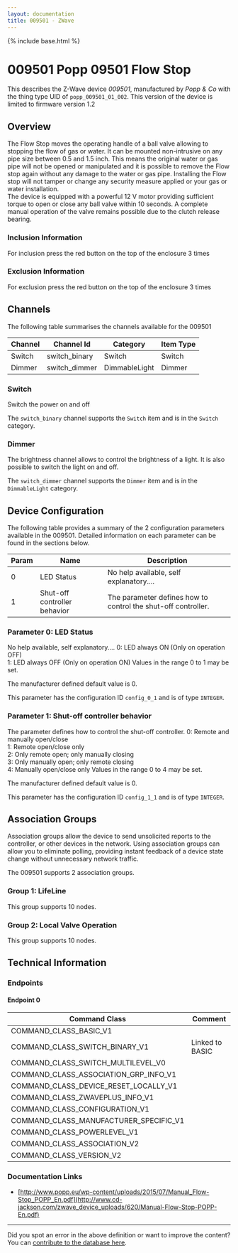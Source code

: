 ```yaml
---
layout: documentation
title: 009501 - ZWave
---
```


{% include base.html %}

# 009501 Popp 09501 Flow Stop
This describes the Z-Wave device *009501*, manufactured by *Popp & Co* with the thing type UID of ```popp_009501_01_002```.
This version of the device is limited to firmware version 1.2

## Overview

The Flow Stop moves the operating handle of a ball valve allowing to stopping the flow of gas or water. It can be mounted non-intrusive on any pipe size between 0.5 and 1.5 inch. This means the original water or gas pipe will not be opened or manipulated and it is possible to remove the Flow stop again without any damage to the water or gas pipe. Installing the Flow stop will not tamper or change any security measure applied or your gas or water installation.  
The device is equipped with a powerful 12 V motor providing sufficient torque to open or close any ball valve within 10 seconds. A complete manual operation of the valve remains possible due to the clutch release bearing.

### Inclusion Information

For inclusion press the red button on the top of the enclosure 3 times

### Exclusion Information

For exclusion press the red button on the top of the enclosure 3 times

## Channels

The following table summarises the channels available for the 009501

| Channel | Channel Id | Category | Item Type |
|---------|------------|----------|-----------|
| Switch | switch_binary | Switch | Switch | 
| Dimmer | switch_dimmer | DimmableLight | Dimmer | 

### Switch

Switch the power on and off

The ```switch_binary``` channel supports the ```Switch``` item and is in the ```Switch``` category.

### Dimmer

The brightness channel allows to control the brightness of a light.
            It is also possible to switch the light on and off.
        

The ```switch_dimmer``` channel supports the ```Dimmer``` item and is in the ```DimmableLight``` category.



## Device Configuration

The following table provides a summary of the 2 configuration parameters available in the 009501.
Detailed information on each parameter can be found in the sections below.

| Param | Name  | Description |
|-------|-------|-------------|
| 0 | LED Status | No help available, self explanatory.... |
| 1 | Shut-off controller behavior | The parameter defines how to control the shut-off controller. |

### Parameter 0: LED Status

No help available, self explanatory....
0: LED always ON (Only on operation OFF)  
1: LED always OFF (Only on operation ON)
Values in the range 0 to 1 may be set.

The manufacturer defined default value is 0.

This parameter has the configuration ID ```config_0_1``` and is of type ```INTEGER```.


### Parameter 1: Shut-off controller behavior

The parameter defines how to control the shut-off controller.
0: Remote and manually open/close  
1: Remote open/close only  
2: Only remote open; only manually closing  
3: Only manually open; only remote closing  
4: Manually open/close only
Values in the range 0 to 4 may be set.

The manufacturer defined default value is 0.

This parameter has the configuration ID ```config_1_1``` and is of type ```INTEGER```.


## Association Groups

Association groups allow the device to send unsolicited reports to the controller, or other devices in the network. Using association groups can allow you to eliminate polling, providing instant feedback of a device state change without unnecessary network traffic.

The 009501 supports 2 association groups.

### Group 1: LifeLine


This group supports 10 nodes.

### Group 2: Local Valve Operation


This group supports 10 nodes.

## Technical Information

### Endpoints

#### Endpoint 0

| Command Class | Comment |
|---------------|---------|
| COMMAND_CLASS_BASIC_V1| |
| COMMAND_CLASS_SWITCH_BINARY_V1| Linked to BASIC|
| COMMAND_CLASS_SWITCH_MULTILEVEL_V0| |
| COMMAND_CLASS_ASSOCIATION_GRP_INFO_V1| |
| COMMAND_CLASS_DEVICE_RESET_LOCALLY_V1| |
| COMMAND_CLASS_ZWAVEPLUS_INFO_V1| |
| COMMAND_CLASS_CONFIGURATION_V1| |
| COMMAND_CLASS_MANUFACTURER_SPECIFIC_V1| |
| COMMAND_CLASS_POWERLEVEL_V1| |
| COMMAND_CLASS_ASSOCIATION_V2| |
| COMMAND_CLASS_VERSION_V2| |

### Documentation Links

* [http://www.popp.eu/wp-content/uploads/2015/07/Manual_Flow-Stop_POPP_En.pdf](http://www.cd-jackson.com/zwave_device_uploads/620/Manual-Flow-Stop-POPP-En.pdf)

---

Did you spot an error in the above definition or want to improve the content?
You can [contribute to the database here](http://www.cd-jackson.com/index.php/zwave/zwave-device-database/zwave-device-list/devicesummary/620).
